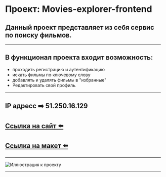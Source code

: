 # **Проект: Movies-explorer-frontend**

## Данный проект представляет из себя сервис по поиску фильмов.

---

## В функционал проекта входит возможность:

- проходить регистрацию и аутентификацию
- искать фильмы по ключевому слову
- добавлять и удалять фильмы в "избранные"
- Редактировать свой профиль.

---

## IP адресс ➡️ 51.250.16.129

## [Ссылка на сайт ⬅️](https://film-explorer.nomoredomains.rocks/)

## [Ссылка на макет ⬅️](https://www.figma.com/file/gJXPmqVJyPQAX9kM4x4JIZ/Diploma-%D0%A1%D1%82%D0%B0%D0%BD%D0%B8%D1%81%D0%BB%D0%B0%D0%B2-%D0%A2%D0%B0%D1%80%D0%B0%D1%81%D0%BE%D0%B2?node-id=344%3A0)

---

![Иллюстрация к проекту](https://moviestart.ru/wp-content/uploads/2020/12/image-21-02-20-08-02.jpg)

---
